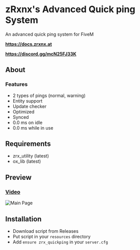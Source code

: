 # zRxnx's Advanced Quick ping System

An advanced quick ping system for FiveM

**https://docs.zrxnx.at**

**https://discord.gg/mcN25FJ33K**

## About

### Features

- 2 types of pings (normal, warning)
- Entity support
- Update checker
- Optimized
- Synced
- 0.0 ms on idle
- 0.0 ms while in use

## Requirements

- zrx_utility (latest)
- ox_lib (latest)

## Preview

### [Video](https://youtu.be/qbAWM_TQDYU)

![Main Page](https://i.imgur.com/eW3cEEO.png)

## Installation

- Download script from Releases
- Put script in your `resources` directory
- Add `ensure zrx_quickping` in your `server.cfg`
